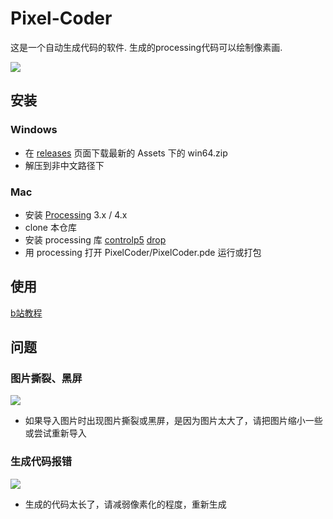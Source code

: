 # Pixel-Coder
这是一个自动生成代码的软件. 生成的processing代码可以绘制像素画.

![](https://github.com/homeless-honey/Pixel-Coder/blob/main/doc/img1.png)

## 安装
### Windows 
- 在 [releases](https://github.com/homeless-honey/Pixel-Coder/releases/tag/PixelCoder-v1) 页面下载最新的 Assets 下的 win64.zip
- 解压到非中文路径下

### Mac
- 安装 [Processing](https://processing.org/download) 3.x / 4.x
- clone 本仓库
- 安装 processing 库 [controlp5](https://github.com/sojamo/controlp5) [drop](https://github.com/transfluxus/drop)
- 用 processing 打开 PixelCoder/PixelCoder.pde 运行或打包

## 使用
[b站教程](https://www.bilibili.com/video/BV1kY41177/)

## 问题
### 图片撕裂、黑屏
![](https://github.com/homeless-honey/Pixel-Coder/blob/main/doc/img2.png)
- 如果导入图片时出现图片撕裂或黑屏，是因为图片太大了，请把图片缩小一些或尝试重新导入
### 生成代码报错
![](https://github.com/homeless-honey/Pixel-Coder/blob/main/doc/img3.png)
- 生成的代码太长了，请减弱像素化的程度，重新生成